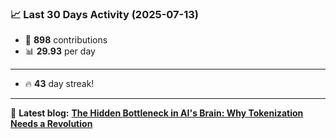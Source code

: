 <!--START_STATS-->
### 📈 Last 30 Days Activity (2025-07-13)  
- 🧮 **898** contributions  
- 📊 **29.93** per day
---
- 🔥 **43** day streak!
---
📝 **Latest blog:** [**The Hidden Bottleneck in AI's Brain: Why Tokenization Needs a Revolution**](https://andriak.com/blog/tokenization-revolution)
<!--END_STATS-->
